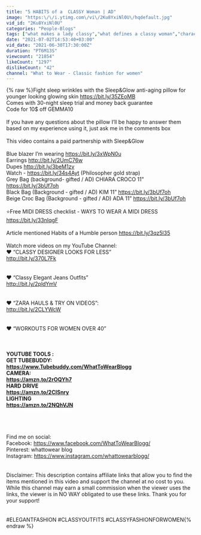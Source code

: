 ```yaml
---
title: "5 HABITS of a  CLASSY Woman | AD"
image: "https:\/\/i.ytimg.com\/vi\/2Ku8YxiNl0U\/hqdefault.jpg"
vid_id: "2Ku8YxiNl0U"
categories: "People-Blogs"
tags: ["what makes a lady classy","what defines a classy woman","characteristics of a classy woman"]
date: "2021-07-02T14:53:40+03:00"
vid_date: "2021-06-30T17:30:00Z"
duration: "PT6M13S"
viewcount: "21854"
likeCount: "1297"
dislikeCount: "42"
channel: "What to Wear - Classic fashion for women"
---
```

{% raw %}Fight sleep wrinkles with the Sleep&amp;Glow anti-aging pillow for younger looking glowing skin <a rel="nofollow" target="blank" href="https://bit.ly/35ZEoMB">https://bit.ly/35ZEoMB</a><br />Comes with 30-night sleep trial and money back guarantee<br />Code for 10$ off GEMMA10<br /><br />If you have any questions about the pillow I’ll be happy to answer them based on my experience using it, just ask me in the comments box<br /><br />This video contains a paid partnership with Sleep&amp;Glow<br /><br />Blue blazer I’m wearing <a rel="nofollow" target="blank" href="https://bit.ly/3xWpN0u">https://bit.ly/3xWpN0u</a><br />Earrings <a rel="nofollow" target="blank" href="http://bit.ly/2UmC76w">http://bit.ly/2UmC76w</a><br />Dupes <a rel="nofollow" target="blank" href="http://bit.ly/3beM1zv">http://bit.ly/3beM1zv</a><br />Watch - <a rel="nofollow" target="blank" href="https://bit.ly/34s4Ayt">https://bit.ly/34s4Ayt</a> (Philosopher gold strap)<br />Grey Bag (background- gifted / AD) CHIARA CROCO 11&quot;  <a rel="nofollow" target="blank" href="https://bit.ly/3bUf7oh">https://bit.ly/3bUf7oh</a><br />Black Bag (Background - gifted / AD) KIM 11” <a rel="nofollow" target="blank" href="https://bit.ly/3bUf7oh">https://bit.ly/3bUf7oh</a><br />Beige Croc Bag  (Background - gifted / AD) ADA 11” <a rel="nofollow" target="blank" href="https://bit.ly/3bUf7oh">https://bit.ly/3bUf7oh</a><br /><br />⭐Free MIDI DRESS checklist - WAYS TO WEAR A MIDI DRESS <a rel="nofollow" target="blank" href="https://bit.ly/33nIqgF">https://bit.ly/33nIqgF</a><br /><br />Article mentioned Habits of a Humble person <a rel="nofollow" target="blank" href="https://bit.ly/3qz5l35">https://bit.ly/3qz5l35</a><br /><br />Watch more videos on my YouTube Channel: <br />❤ “CLASSY DESIGNER LOOKS FOR LESS”<br /><a rel="nofollow" target="blank" href="http://bit.ly/370L7Fk">http://bit.ly/370L7Fk</a><br /><br /><br />❤ “Classy Elegant Jeans Outfits”<br /><a rel="nofollow" target="blank" href="http://bit.ly/2pldYmV">http://bit.ly/2pldYmV</a><br /><br /><br />❤ “ZARA HAULS &amp; TRY ON VIDEOS”: <br /><a rel="nofollow" target="blank" href="http://bit.ly/2CLYWcW">http://bit.ly/2CLYWcW</a><br /><br /><br />❤ “WORKOUTS FOR WOMEN OVER 40”<br />__________<br /><br /><br />YOUTUBE TOOLS : <br />GET TUBEBUDDY: <br /><a rel="nofollow" target="blank" href="https://www.Tubebuddy.com/WhatToWearBlogg">https://www.Tubebuddy.com/WhatToWearBlogg</a><br />CAMERA: <br /><a rel="nofollow" target="blank" href="https://amzn.to/2rOQYh7">https://amzn.to/2rOQYh7</a><br />HARD DRIVE <br /><a rel="nofollow" target="blank" href="https://amzn.to/2CISnry">https://amzn.to/2CISnry</a><br />LIGHTING<br /><a rel="nofollow" target="blank" href="https://amzn.to/2NQhVJN">https://amzn.to/2NQhVJN</a><br /><br />__________<br /><br /><br />Find me on social:<br />Facebook: <a rel="nofollow" target="blank" href="https://www.facebook.com/WhatToWearBlogg/">https://www.facebook.com/WhatToWearBlogg/</a><br />Pinterest: whattowear blog<br />Instagram: <a rel="nofollow" target="blank" href="https://www.instagram.com/whattowearblogg/">https://www.instagram.com/whattowearblogg/</a><br /><br /><br />Disclaimer: This description contains affiliate links that allow you to find the items mentioned in this video and support the channel at no cost to you. While this channel may earn a small commission when the viewer uses the links, the viewer is in NO WAY obligated to use these links. Thank you for your support!<br /><br /><br />#ELEGANTFASHION  #CLASSYOUTFITS #CLASSYFASHIONFORWOMEN{% endraw %}
